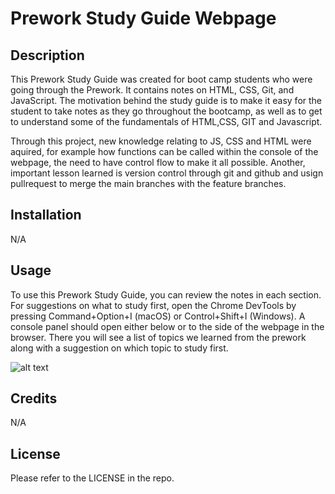 # Prework Study Guide Webpage 

## Description

This Prework Study Guide was created for boot camp students who were going through the Prework. It contains notes on HTML, CSS, Git, and JavaScript. 
The motivation behind the study guide is to make it easy for the student to take notes as they go throughout the bootcamp, as well as to get to understand some of the fundamentals of HTML,CSS, GIT and Javascript.

Through this project, new knowledge relating to JS, CSS and HTML were aquired, for example how functions can be called within the console of the webpage, the need to have control flow to make it all possible. Another, important lesson learned is version control through git and github and usign pullrequest to merge the main branches with the feature branches. 

## Installation

N/A
## Usage

To use this Prework Study Guide, you can review the notes in each section. For suggestions on what to study first, open the Chrome DevTools by pressing Command+Option+I (macOS) or Control+Shift+I (Windows). A console panel should open either below or to the side of the webpage in the browser. There you will see a list of topics we learned from the prework along with a suggestion on which topic to study first.


![alt text](assets/images/screenshot.png)

## Credits

N/A

## License

Please refer to the LICENSE in the repo.


